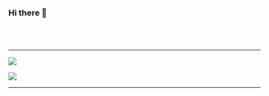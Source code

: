 ### Hi there 👋

<!--
**alexandrubagu/alexandrubagu** is a ✨ _special_ ✨ repository because its `README.md` (this file) appears on your GitHub profile.

Here are some ideas to get you started:

- 🔭 I’m currently working on ...
- 🌱 I’m currently learning ...
- 👯 I’m looking to collaborate on ...
- 🤔 I’m looking for help with ...
- 💬 Ask me about ...
- 📫 How to reach me: ...
- 😄 Pronouns: ...
- ⚡ Fun fact: ...
-->


<br/><br/>

---

<p align="left">
  <img src="https://github-readme-stats.vercel.app/api?username=alexandrubagu&show_icons=true&theme=vue&hide_border=true&&count_private=true&include_all_commits=true&custom_title=GitHub Statistics" />
</p>
<p align="left">
  <img src="https://github-readme-stats.vercel.app/api/top-langs/?username=alexandrubagu&langs_count=10&hide_border=true&layout=compact" /> 
</p>


---
